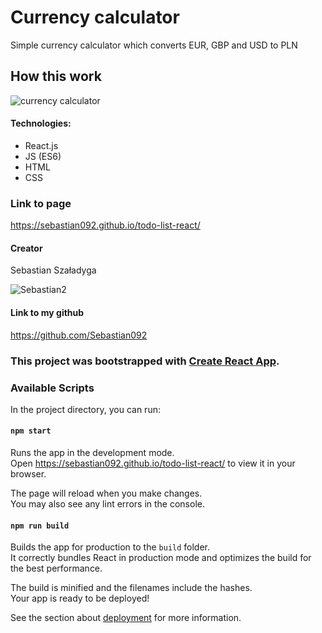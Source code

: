 # Currency calculator

Simple currency calculator which converts EUR, GBP and USD to PLN

## How this work
![currency calculator](https://github.com/Sebastian092/currency-calculator-react/assets/120946080/86ec41e1-815a-4860-a236-d4e513da2264)


#### Technologies:
 - React.js
 - JS (ES6)
 - HTML
 - CSS

### Link to page
https://sebastian092.github.io/todo-list-react/

#### Creator 
Sebastian Szaładyga


![Sebastian2](https://github.com/Sebastian092/currency-calculator-react/assets/120946080/d8f1f4f8-2e0a-4b18-90f8-3ac77638be34)


#### Link to my github
https://github.com/Sebastian092

### This project was bootstrapped with [Create React App](https://github.com/facebook/create-react-app).

### Available Scripts

In the project directory, you can run:

#### `npm start`

Runs the app in the development mode.\
Open https://sebastian092.github.io/todo-list-react/ to view it in your browser.

The page will reload when you make changes.\
You may also see any lint errors in the console.

#### `npm run build`

Builds the app for production to the `build` folder.\
It correctly bundles React in production mode and optimizes the build for the best performance.

The build is minified and the filenames include the hashes.\
Your app is ready to be deployed!

See the section about [deployment](https://facebook.github.io/create-react-app/docs/deployment) for more information.
